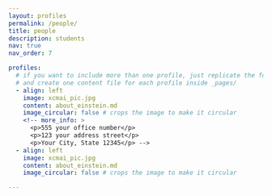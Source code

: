 ```yaml
---
layout: profiles
permalink: /people/
title: people
description: students 
nav: true
nav_order: 7

profiles:
  # if you want to include more than one profile, just replicate the following block
  # and create one content file for each profile inside _pages/
  - align: left
    image: xcmai_pic.jpg
    content: about_einstein.md
    image_circular: false # crops the image to make it circular
    <!-- more_info: >
      <p>555 your office number</p>
      <p>123 your address street</p>
      <p>Your City, State 12345</p> -->
  - align: left
    image: xcmai_pic.jpg
    content: about_einstein.md
    image_circular: false # crops the image to make it circular

---
```

